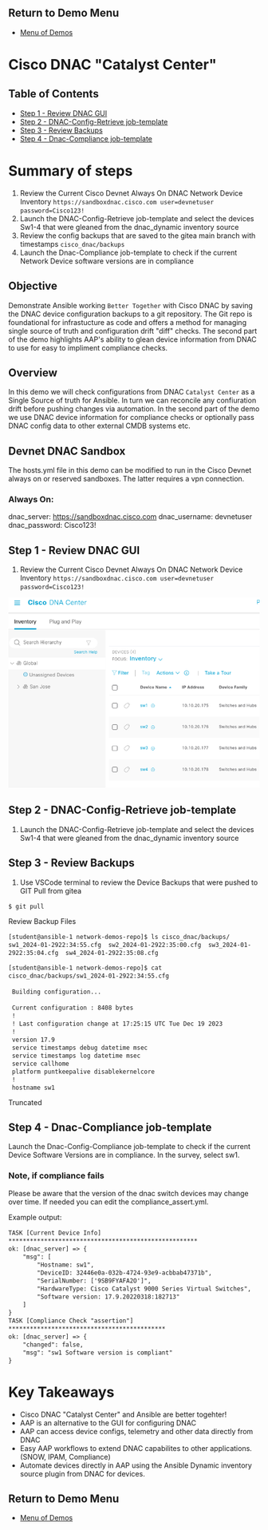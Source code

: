 ## Return to Demo Menu
 - [Menu of Demos](../README.md)

# Cisco DNAC "Catalyst Center"

## Table of Contents
- [Step 1 - Review DNAC GUI](#step-1-review-dnac-gui)
- [Step 2 - DNAC-Config-Retrieve job-template](#step-2-using-the-terminal)
- [Step 3 - Review Backups](#step-3-review-backups)
- [Step 4 - Dnac-Compliance job-template ](#step-4-dnac-compliance-job-template)

# Summary of steps
1. Review the Current Cisco Devnet Always On DNAC Network Device Inventory 
`https://sandboxdnac.cisco.com user=devnetuser password=Cisco123!`
2. Launch the DNAC-Config-Retrieve job-template and select the devices Sw1-4 that were gleaned from the dnac_dynamic inventory source
3. Review the config backups that are saved to the gitea main branch with timestamps
`cisco_dnac/backups`
4. Launch the Dnac-Compliance job-template to check if the current Network Device software versions are in compliance

## Objective
Demonstrate Ansible working `Better Together` with Cisco DNAC by saving the DNAC device configuration backups to a git repository. The Git repo is foundational for infrastucture as code and offers a method for managing single source of truth and configuration drift "diff" checks. The second part of the demo highlights AAP's ability to glean device information from DNAC to use for easy to impliment compliance checks.
## Overview
In this demo we will check configurations from DNAC `Catalyst Center` as a Single Source of truth for Ansible. In turn we can reconcile any confiuration drift before pushing changes via automation. In the second part of the demo we use DNAC device information for compliance checks or optionally pass DNAC config data to other external CMDB systems etc.

## Devnet DNAC Sandbox
The hosts.yml file in this demo can be modified to run in the Cisco Devnet always on or reserved sandboxes. The latter requires a vpn connection.

### Always On:
dnac_server: https://sandboxdnac.cisco.com
dnac_username: devnetuser
dnac_password: Cisco123!

## Step 1 - Review DNAC GUI
1. Review the Current Cisco Devnet Always On DNAC Network Device Inventory 
`https://sandboxdnac.cisco.com user=devnetuser password=Cisco123!`

![DNAC](../images/dnac.png)

## Step 2 - DNAC-Config-Retrieve job-template
1. Launch the DNAC-Config-Retrieve job-template and select the devices Sw1-4 that were gleaned from the dnac_dynamic inventory source

## Step 3 - Review Backups
1. Use VSCode terminal to review the Device Backups that were pushed to GIT
Pull from gitea
~~~
$ git pull
~~~
Review Backup Files
~~~
[student@ansible-1 network-demos-repo]$ ls cisco_dnac/backups/
sw1_2024-01-2922:34:55.cfg  sw2_2024-01-2922:35:00.cfg  sw3_2024-01-2922:35:04.cfg  sw4_2024-01-2922:35:08.cfg
~~~
~~~
[student@ansible-1 network-demos-repo]$ cat cisco_dnac/backups/sw1_2024-01-2922:34:55.cfg
 
 Building configuration...
 
 Current configuration : 8408 bytes
 !
 ! Last configuration change at 17:25:15 UTC Tue Dec 19 2023
 !
 version 17.9
 service timestamps debug datetime msec
 service timestamps log datetime msec
 service callhome
 platform puntkeepalive disablekernelcore
 !
 hostname sw1
~~~
Truncated

## Step 4 - Dnac-Compliance job-template 
Launch the Dnac-Config-Compliance job-template to check if the current Device Software Versions are in compliance.  In the survey, select sw1.

### Note, if compliance fails
Please be aware that the version of the dnac switch devices may change over time. If needed you can edit the compliance_assert.yml.

Example output:
~~~
TASK [Current Device Info] *****************************************************
ok: [dnac_server] => {
    "msg": [
        "Hostname: sw1",
        "DeviceID: 32446e0a-032b-4724-93e9-acbbab47371b",
        "SerialNumber: ['9SB9FYAFA2O']",
        "HardwareType: Cisco Catalyst 9000 Series Virtual Switches",
        "Software version: 17.9.20220318:182713"
    ]
}
TASK [Compliance Check "assertion"] ********************************************
ok: [dnac_server] => {
    "changed": false,
    "msg": "sw1 Software version is compliant"
}
~~~

# Key Takeaways
* Cisco DNAC "Catalyst Center" and Ansible are better togehter!
* AAP is an alternative to the GUI for configuring DNAC
* AAP can access device configs, telemetry and other data directly from DNAC
* Easy AAP workflows to extend DNAC capabilites to other applications. (SNOW, IPAM, Compliance)
* Automate devices directly in AAP using the Ansible Dynamic inventory source plugin from DNAC for devices. 

## Return to Demo Menu
 - [Menu of Demos](../README.md)

